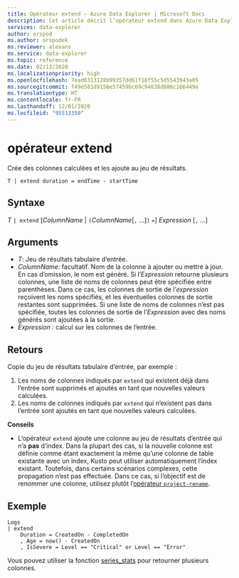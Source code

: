 ```yaml
---
title: Opérateur extend – Azure Data Explorer | Microsoft Docs
description: Cet article décrit l’opérateur extend dans Azure Data Explorer.
services: data-explorer
author: orspod
ms.author: orspodek
ms.reviewer: alexans
ms.service: data-explorer
ms.topic: reference
ms.date: 02/13/2020
ms.localizationpriority: high
ms.openlocfilehash: 7ead6313128b99357dd61f18f55c5d5543943a05
ms.sourcegitcommit: f49e581d9156e57459bc69c94838d886c166449e
ms.translationtype: HT
ms.contentlocale: fr-FR
ms.lasthandoff: 12/01/2020
ms.locfileid: "95513350"
---
```

# <a name="extend-operator"></a>opérateur extend

Crée des colonnes calculées et les ajoute au jeu de résultats.

```kusto
T | extend duration = endTime - startTime
```

## <a name="syntax"></a>Syntaxe

*T* `| extend` [*ColumnName* | `(`*ColumnName*[`,` ...]`)` `=`] *Expression* [`,` ...]

## <a name="arguments"></a>Arguments

* *T*: Jeu de résultats tabulaire d’entrée.
* *ColumnName:* facultatif. Nom de la colonne à ajouter ou mettre à jour. En cas d’omission, le nom est généré. Si l’*Expression* retourne plusieurs colonnes, une liste de noms de colonnes peut être spécifiée entre parenthèses. Dans ce cas, les colonnes de sortie de l’*expression* reçoivent les noms spécifiés, et les éventuelles colonnes de sortie restantes sont supprimées. Si une liste de noms de colonnes n’est pas spécifiée, toutes les colonnes de sortie de l’*Expression* avec des noms générés sont ajoutées à la sortie.
* *Expression :* calcul sur les colonnes de l’entrée.

## <a name="returns"></a>Retours

Copie du jeu de résultats tabulaire d’entrée, par exemple :
1. Les noms de colonnes indiqués par `extend` qui existent déjà dans l’entrée sont supprimés et ajoutés en tant que nouvelles valeurs calculées.
2. Les noms de colonnes indiqués par `extend` qui n’existent pas dans l’entrée sont ajoutés en tant que nouvelles valeurs calculées.

**Conseils**

* L’opérateur `extend` ajoute une colonne au jeu de résultats d’entrée qui n’a **pas** d’index. Dans la plupart des cas, si la nouvelle colonne est définie comme étant exactement la même qu’une colonne de table existante avec un index, Kusto peut utiliser automatiquement l’index existant. Toutefois, dans certains scénarios complexes, cette propagation n’est pas effectuée. Dans ce cas, si l’objectif est de renommer une colonne, utilisez plutôt l’[opérateur `project-rename`](projectrenameoperator.md).

## <a name="example"></a>Exemple

```kusto
Logs
| extend
    Duration = CreatedOn - CompletedOn
    , Age = now() - CreatedOn
    , IsSevere = Level == "Critical" or Level == "Error"
```

Vous pouvez utiliser la fonction [series_stats](series-statsfunction.md) pour retourner plusieurs colonnes.